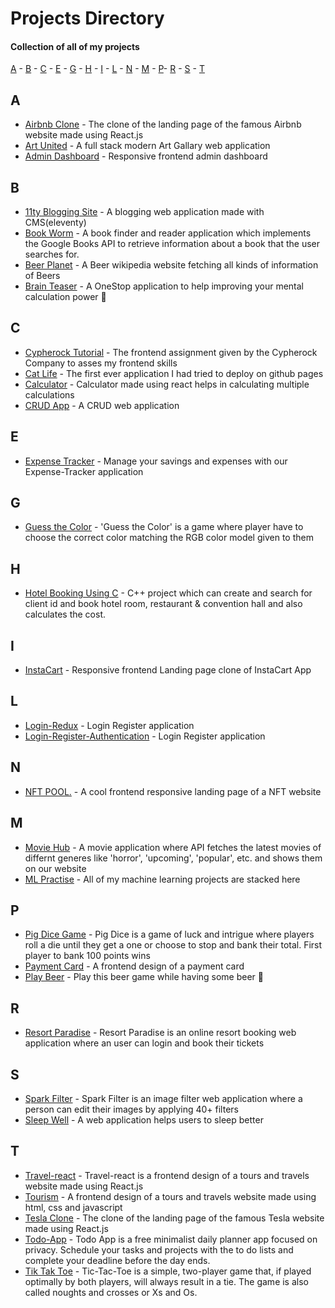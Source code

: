 # Projects Directory
#### Collection of all of my projects 

[A](#a) - [B](#b) - [C](#c) - [E](#e) - [G](#g) - [H](#h) - [I](#i) - [L](#l) - [N](#n) - [M](#m) - [P](#p)- [R](#r) - [S](#s) - [T](#t)


## A <a id="a"></a>
- <a href="https://github.com/Sayan-Maity/Airbnb-Clone">Airbnb Clone<a/> - The clone of the landing page of the famous Airbnb website made using React.js
- <a href="https://github.com/Sayan-Maity/Art-United">Art United<a/> - A full stack modern Art Gallary web application
- <a href="https://github.com/Sayan-Maity/Admin-Dashboard">Admin Dashboard<a/> - Responsive frontend admin dashboard
  
## B <a id="b"></a>
- <a href="https://github.com/Sayan-Maity/11ty-blogging-site">11ty Blogging Site<a/> - A blogging web application made with CMS(eleventy)
- <a href="https://github.com/Sayan-Maity/Book-Worm">Book Worm<a/> - A book finder and reader application which implements the Google Books API to retrieve information about a book that the user searches for.
- <a href="https://github.com/Sayan-Maity/Beer-Planet">Beer Planet<a/> - A Beer wikipedia website fetching all kinds of information of Beers
- <a href="https://github.com/Sayan-Maity/Brain-Teaser">Brain Teaser<a/> - A OneStop application to help improving your mental calculation power 🧑
  
## C <a id="c"></a>
- <a href="https://github.com/Sayan-Maity/Cypherock-Tutorial">Cypherock Tutorial<a/> - The frontend assignment given by the Cypherock Company to asses my frontend skills
- <a href="https://github.com/Sayan-Maity/Cat-life">Cat Life<a/> - The first ever application I had tried to deploy on github pages
- <a href="https://github.com/Sayan-Maity/Calculator.github.io">Calculator<a/> - Calculator made using react helps in calculating multiple calculations
- <a href="https://github.com/Sayan-Maity/CRUD-app">CRUD App<a/> - A CRUD web application

## E <a id="e"></a>
- <a href="https://github.com/Sayan-Maity/Expense-Tracker">Expense Tracker<a/> - Manage your savings and expenses with our Expense-Tracker application
  
## G <a id="g"></a>
- <a href="https://github.com/Sayan-Maity/Guess-the-Color">Guess the Color<a/> - 'Guess the Color' is a game where player have to choose the correct color matching the RGB color model given to them

## H <a id="h"></a>
- <a href="https://github.com/Sayan-Maity/Hotel-Booking-Using-C">Hotel Booking Using C<a/> - C++ project which can create and search for client id and book hotel room, restaurant & convention hall and also calculates the cost.

## I <a id="i"></a>
- <a href="https://github.com/Sayan-Maity/InstaCart">InstaCart<a/> - Responsive frontend Landing page clone of InstaCart App 
  
## L <a id="l"></a>
- <a href="https://github.com/Sayan-Maity/Login-Redux">Login-Redux<a/> - Login Register application 
- <a href="https://github.com/Sayan-Maity/Login-Register-Authentication">Login-Register-Authentication<a/> - Login Register application 

## N <a id="n"></a>
- <a href="https://github.com/Sayan-Maity/NFT-Pool">NFT POOL.<a/> - A cool frontend responsive landing page of a NFT website
  
## M <a id="m"></a>
- <a href="https://github.com/Sayan-Maity/Movie-Hub">Movie Hub<a/> - A movie application where API fetches the latest movies of differnt generes like 'horror', 'upcoming', 'popular', etc. and shows them on our website
- <a href="https://github.com/Sayan-Maity/ML_Practise">ML Practise<a/> - All of my machine learning projects are stacked here
  
## P <a id="p"></a>
- <a href="https://github.com/Sayan-Maity/Pig-Dice-Game">Pig Dice Game<a/> - Pig Dice is a game of luck and intrigue where players roll a die until they get a one or choose to stop and bank their total. First player to bank 100 points wins
- <a href="https://github.com/Sayan-Maity/Payment-card">Payment Card<a/> - A frontend design of a payment card
- <a href="https://github.com/Sayan-Maity/Play-Beer">Play Beer<a/> - Play this beer game while having some beer 🍺

## R <a id="r"></a>
- <a href="https://github.com/Sayan-Maity/Resort-Paradise">Resort Paradise<a/> - Resort Paradise is an online resort booking web application where an user can login and book their tickets 
  
## S <a id="s"></a>
- <a href="https://github.com/Sayan-Maity/Spark-Filter">Spark Filter<a/> - Spark Filter is an image filter web application where a person can edit their images by applying 40+ filters
- <a href="https://github.com/Sayan-Maity/Sleep-Well">Sleep Well<a/> - A web application helps users to sleep better

## T <a id="t"></a>
- <a href="https://github.com/Sayan-Maity/Travel-react">Travel-react<a/> - Travel-react is a frontend design of a tours and travels website made using React.js
- <a href="https://github.com/Sayan-Maity/Tourism">Tourism<a/> - A frontend design of a tours and travels website made using html, css and javascript
- <a href="https://github.com/Sayan-Maity/Tesla-Clone">Tesla Clone<a/> - The clone of the landing page of the famous Tesla website made using React.js
- <a href="https://github.com/Sayan-Maity/Todo-App">Todo-App<a/> - Todo App is a free minimalist daily planner app focused on privacy. Schedule your tasks and projects with the to do lists and complete your deadline before the day ends. 
- <a href="https://github.com/Sayan-Maity/tic-tac-toe">Tik Tak Toe<a/> - Tic-Tac-Toe is a simple, two-player game that, if played optimally by both players, will always result in a tie. The game is also called noughts and crosses or Xs and Os.

